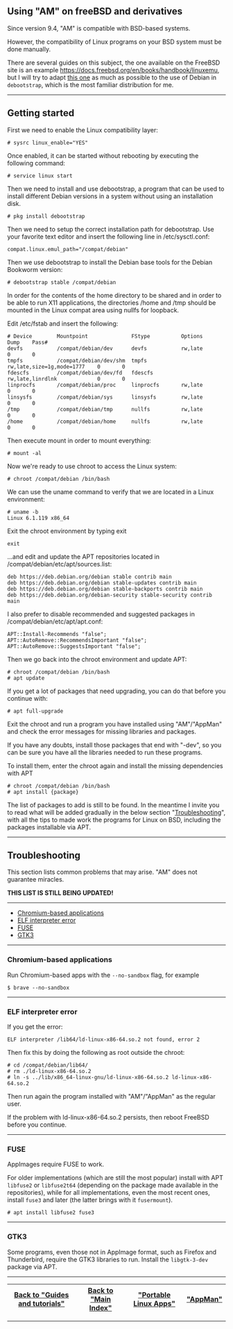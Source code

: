 ## Using "AM" on freeBSD and derivatives

Since version 9.4, "AM" is compatible with BSD-based systems.

However, the compatibility of Linux programs on your BSD system must be done manually.

There are several guides on this subject, the one available on the FreeBSD site is an example https://docs.freebsd.org/en/books/handbook/linuxemu, but I will try to adapt [this one](https://unixdigest.com/tutorials/how-to-install-signal-desktop-on-freebsd-using-the-linux-binary-compatibility.html) as much as possible to the use of Debian in `debootstrap`, which is the most familiar distribution for me.

------------------------------------------------------------------------
## Getting started
First we need to enable the Linux compatibility layer:
```
# sysrc linux_enable="YES"
```
Once enabled, it can be started without rebooting by executing the following command:
```
# service linux start
```
Then we need to install and use debootstrap, a program that can be used to install different Debian versions in a system without using an installation disk.
```
# pkg install debootstrap
```
Then we need to setup the correct installation path for debootstrap. Use your favorite text editor and insert the following line in /etc/sysctl.conf:
```
compat.linux.emul_path="/compat/debian"
```
Then we use debootstrap to install the Debian base tools for the Debian Bookworm version:
```
# debootstrap stable /compat/debian
```
In order for the contents of the home directory to be shared and in order to be able to run X11 applications, the directories /home and /tmp should be mounted in the Linux compat area using nullfs for loopback.

Edit /etc/fstab and insert the following:
```
# Device        Mountpoint              FStype          Options                      Dump    Pass#
devfs           /compat/debian/dev      devfs           rw,late                      0       0
tmpfs           /compat/debian/dev/shm  tmpfs           rw,late,size=1g,mode=1777    0       0
fdescfs         /compat/debian/dev/fd   fdescfs         rw,late,linrdlnk             0       0
linprocfs       /compat/debian/proc     linprocfs       rw,late                      0       0
linsysfs        /compat/debian/sys      linsysfs        rw,late                      0       0
/tmp            /compat/debian/tmp      nullfs          rw,late                      0       0
/home           /compat/debian/home     nullfs          rw,late                      0       0
```
Then execute mount in order to mount everything:
```
# mount -al
```
Now we're ready to use chroot to access the Linux system:
```
# chroot /compat/debian /bin/bash
```
We can use the uname command to verify that we are located in a Linux environment:
```
# uname -b
Linux 6.1.119 x86_64
```
Exit the chroot environment by typing exit
```
exit
```
...and edit and update the APT repositories located in /compat/debian/etc/apt/sources.list:
```
deb https://deb.debian.org/debian stable contrib main
deb https://deb.debian.org/debian stable-updates contrib main
deb https://deb.debian.org/debian stable-backports contrib main
deb https://deb.debian.org/debian-security stable-security contrib main
```
I also prefer to disable recommended and suggested packages in /compat/debian/etc/apt/apt.conf:
```
APT::Install-Recommends "false";
APT::AutoRemove::RecommendsImportant "false";
APT::AutoRemove::SuggestsImportant "false";
```
Then we go back into the chroot environment and update APT:
```
# chroot /compat/debian /bin/bash
# apt update
```
If you get a lot of packages that need upgrading, you can do that before you continue with:
```
# apt full-upgrade
```
Exit the chroot and run a program you have installed using "AM"/"AppMan" and check the error messages for missing libraries and packages.

If you have any doubts, install those packages that end with "-dev", so you can be sure you have all the libraries needed to run these programs.

To install them, enter the chroot again and install the missing dependencies with APT
```
# chroot /compat/debian /bin/bash
# apt install {package}
```
The list of packages to add is still to be found. In the meantime I invite you to read what will be added gradually in the below section "[Troubleshooting](#troubleshooting)", with all the tips to made work the programs for Linux on BSD, including the packages installable via APT.

------------------------------------------------------------------------
## Troubleshooting
This section lists common problems that may arise. "AM" does not guarantee miracles.

**THIS LIST IS STILL BEING UPDATED!**

------------------------------------------------------------------------
- [Chromium-based applications](#chromium-based-applications)
- [ELF interpreter error](#elf-interpreter-error)
- [FUSE](#fuse)
- [GTK3](#gtk3)

------------------------------------------------------------------------
### Chromium-based applications
Run Chromium-based apps with the `--no-sandbox` flag, for example
```
$ brave --no-sandbox
```

------------------------------------------------------------------------
### ELF interpreter error
If you get the error:
```
ELF interpreter /lib64/ld-linux-x86-64.so.2 not found, error 2
```
Then fix this by doing the following as root outside the chroot:
```
# cd /compat/debian/lib64/
# rm ./ld-linux-x86-64.so.2
# ln -s ../lib/x86_64-linux-gnu/ld-linux-x86-64.so.2 ld-linux-x86-64.so.2
```
Then run again the program installed with "AM"/"AppMan" as the regular user.

If the problem with ld-linux-x86-64.so.2 persists, then reboot FreeBSD before you continue.

------------------------------------------------------------------------
### FUSE
AppImages require FUSE to work.

For older implementations (which are still the most popular) install with APT `libfuse2` or `libfuse2t64` (depending on the package made available in the repositories), while for all implementations, even the most recent ones, install `fuse3` and later (the latter brings with it `fusermount`).
```
# apt install libfuse2 fuse3
```

------------------------------------------------------------------------
### GTK3
Some programs, even those not in AppImage format, such as Firefox and Thunderbird, require the GTK3 libraries to run. Install the `libgtk-3-dev` package via APT.

------------------------------------------------------------------------

| [Back to "Guides and tutorials"](../../README.md#guides-and-tutorials) | [Back to "Main Index"](../../README.md#main-index) | ["Portable Linux Apps"](https://portable-linux-apps.github.io/) | [ "AppMan" ](https://github.com/ivan-hc/AppMan) |
| - | - | - | - |

------------------------------------------------------------------------
